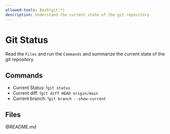 ```yaml
---
allowed-tools: Bash(git:*)
description: Understand the current state of the git repository
---
```


# Git Status

Read the `Files` and run the `Commands` and summarize the current state of the git repository.

## Commands

- Current Status: !`git status`
- Current diff: !`git diff HEAD origin/main`
- Current branch: !`git branch --show-current`

## Files
@README.md
